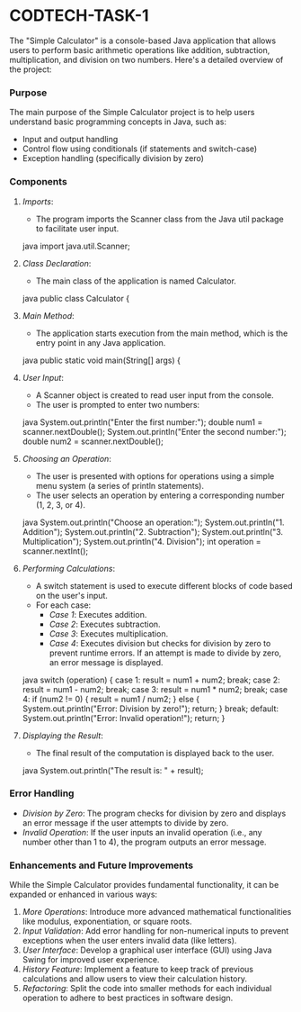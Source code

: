 # CODTECH-TASK-1

The "Simple Calculator" is a console-based Java application that allows users to perform basic arithmetic operations like addition, subtraction, multiplication, and division on two numbers. Here's a detailed overview of the project:

### Purpose

The main purpose of the Simple Calculator project is to help users understand basic programming concepts in Java, such as:
- Input and output handling
- Control flow using conditionals (if statements and switch-case)
- Exception handling (specifically division by zero)

### Components

1. *Imports*:
   - The program imports the Scanner class from the Java util package to facilitate user input.

   java
   import java.util.Scanner;
   

2. *Class Declaration*:
   - The main class of the application is named Calculator.

   java
   public class Calculator {
   

3. *Main Method*:
   - The application starts execution from the main method, which is the entry point in any Java application.

   java
   public static void main(String[] args) {
   

4. *User Input*:
   - A Scanner object is created to read user input from the console.
   - The user is prompted to enter two numbers:

   java
   System.out.println("Enter the first number:");
   double num1 = scanner.nextDouble();
   System.out.println("Enter the second number:");
   double num2 = scanner.nextDouble();
   

5. *Choosing an Operation*:
   - The user is presented with options for operations using a simple menu system (a series of println statements).
   - The user selects an operation by entering a corresponding number (1, 2, 3, or 4).

   java
   System.out.println("Choose an operation:");
   System.out.println("1. Addition");
   System.out.println("2. Subtraction");
   System.out.println("3. Multiplication");
   System.out.println("4. Division");
   int operation = scanner.nextInt();
   

6. *Performing Calculations*:
   - A switch statement is used to execute different blocks of code based on the user's input.
   - For each case:
     - *Case 1*: Executes addition.
     - *Case 2*: Executes subtraction.
     - *Case 3*: Executes multiplication.
     - *Case 4*: Executes division but checks for division by zero to prevent runtime errors. If an attempt is made to divide by zero, an error message is displayed.

   java
   switch (operation) {
       case 1:
           result = num1 + num2;
           break;
       case 2:
           result = num1 - num2;
           break;
       case 3:
           result = num1 * num2;
           break;
       case 4:
           if (num2 != 0) {
               result = num1 / num2;
           } else {
               System.out.println("Error: Division by zero!");
               return;
           }
           break;
       default:
           System.out.println("Error: Invalid operation!");
           return;
   }
   

7. *Displaying the Result*:
   - The final result of the computation is displayed back to the user.

   java
   System.out.println("The result is: " + result);
   

### Error Handling

- *Division by Zero*: The program checks for division by zero and displays an error message if the user attempts to divide by zero.
- *Invalid Operation*: If the user inputs an invalid operation (i.e., any number other than 1 to 4), the program outputs an error message.

### Enhancements and Future Improvements

While the Simple Calculator provides fundamental functionality, it can be expanded or enhanced in various ways:

1. *More Operations*: Introduce more advanced mathematical functionalities like modulus, exponentiation, or square roots.
2. *Input Validation*: Add error handling for non-numerical inputs to prevent exceptions when the user enters invalid data (like letters).
3. *User Interface*: Develop a graphical user interface (GUI) using Java Swing for improved user experience.
4. *History Feature*: Implement a feature to keep track of previous calculations and allow users to view their calculation history.
5. *Refactoring*: Split the code into smaller methods for each individual operation to adhere to best practices in software design.

